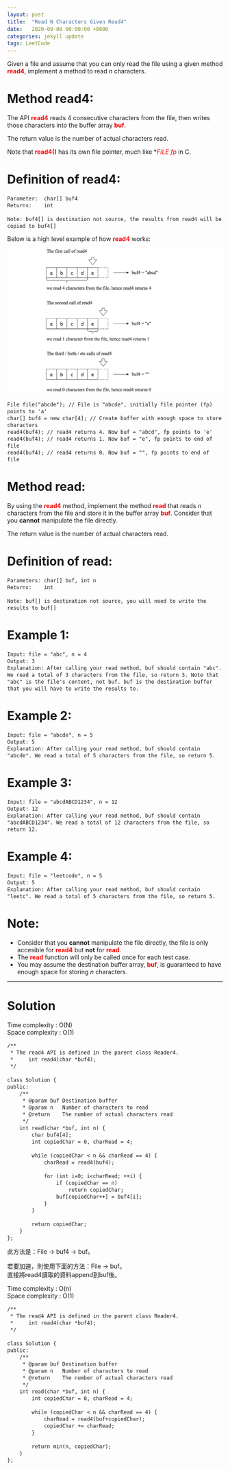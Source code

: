 ```yaml
---
layout: post
title:  "Read N Characters Given Read4"
date:   2020-09-08 00:00:00 +0800
categories: jekyll update
tags: LeetCode
---
```

Given a file and assume that you can only read the file using a given method **<font color="red">read4</font>**, implement a method to read *n* characters.  

# Method read4:  

The API **<font color="red">read4</font>** reads 4 consecutive characters from the file, then writes those characters into the buffer array **<font color="red">buf</font>**.  

The return value is the number of actual characters read.  

Note that **<font color="red">read4()</font>** has its own file pointer, much like **<font color="red">FILE *fp</font>** in C.  

# Definition of read4:  
	Parameter:  char[] buf4
	Returns:    int

	Note: buf4[] is destination not source, the results from read4 will be copied to buf4[]

Below is a high level example of how **<font color="red">read4</font>** works:

![](https://github.com/nshawn4675/nshawn4675.github.io/blob/master/_pic/ReadNCharsGivenRead4_ex.png?raw=true)  

	File file("abcde"); // File is "abcde", initially file pointer (fp) points to 'a'
	char[] buf4 = new char[4]; // Create buffer with enough space to store characters
	read4(buf4); // read4 returns 4. Now buf = "abcd", fp points to 'e'
	read4(buf4); // read4 returns 1. Now buf = "e", fp points to end of file
	read4(buf4); // read4 returns 0. Now buf = "", fp points to end of file

# Method read:  
By using the **<font color="red">read4</font>** method, implement the method **<font color="red">read</font>** that reads *n* characters from the file and store it in the buffer array **<font color="red">buf</font>**. Consider that you **cannot** manipulate the file directly.  

The return value is the number of actual characters read.  

# Definition of read:  

	Parameters:	char[] buf, int n
	Returns:	int

	Note: buf[] is destination not source, you will need to write the results to buf[]

# Example 1:  
	Input: file = "abc", n = 4
	Output: 3
	Explanation: After calling your read method, buf should contain "abc". We read a total of 3 characters from the file, so return 3. Note that "abc" is the file's content, not buf. buf is the destination buffer that you will have to write the results to.

# Example 2:  
	Input: file = "abcde", n = 5
	Output: 5
	Explanation: After calling your read method, buf should contain "abcde". We read a total of 5 characters from the file, so return 5.

# Example 3:  
	Input: file = "abcdABCD1234", n = 12
	Output: 12
	Explanation: After calling your read method, buf should contain "abcdABCD1234". We read a total of 12 characters from the file, so return 12.

# Example 4:  
	Input: file = "leetcode", n = 5
	Output: 5
	Explanation: After calling your read method, buf should contain "leetc". We read a total of 5 characters from the file, so return 5.
 
# Note:  
- Consider that you **cannot** manipulate the file directly, the file is only accesible for **<font color="red">read4</font>** but **not** for **<font color="red">read</font>**.
- The **<font color="red">read</font>** function will only be called once for each test case.
- You may assume the destination buffer array, **<font color="red">buf</font>**, is guaranteed to have enough space for storing *n* characters.

______________________  

# Solution

Time complexity : O(N)  
Space complexity : O(1)

	/**
	 * The read4 API is defined in the parent class Reader4.
	 *     int read4(char *buf4);
	 */

	class Solution {
	public:
	    /**
	     * @param buf Destination buffer
	     * @param n   Number of characters to read
	     * @return    The number of actual characters read
	     */
	    int read(char *buf, int n) {
	        char buf4[4];
	        int copiedChar = 0, charRead = 4;
	        
	        while (copiedChar < n && charRead == 4) {
	            charRead = read4(buf4);
	            
	            for (int i=0; i<charRead; ++i) {
	                if (copiedChar == n)
	                    return copiedChar;
	                buf[copiedChar++] = buf4[i];
	            }
	        }
	        
	        return copiedChar;
	    }
	};

此方法是：File -> buf4 -> buf。  

若要加速，則使用下面的方法：File -> buf。  
直接將read4讀取的資料append到buf後。  

Time complexity : O(n)  
Space complexity : O(1)

	/**
	 * The read4 API is defined in the parent class Reader4.
	 *     int read4(char *buf4);
	 */

	class Solution {
	public:
	    /**
	     * @param buf Destination buffer
	     * @param n   Number of characters to read
	     * @return    The number of actual characters read
	     */
	    int read(char *buf, int n) {
	        int copiedChar = 0, charRead = 4;
	        
	        while (copiedChar < n && charRead == 4) {
	            charRead = read4(buf+copiedChar);
	            copiedChar += charRead;
	        }
	        
	        return min(n, copiedChar);
	    }
	};